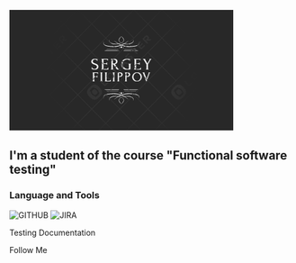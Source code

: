 [![Header](https://github.com/Zhmakaj/Zhmakaj/blob/main/assets/header.png)](https://github.com/Zhmakaj/Zhmakaj/blob/main/README.md)

## I'm a student of the course "Functional software testing"

### Language and Tools
![GITHUB](https://img.shields.io/badge/-GITHUB-090909?style=for-the-badge&logo=GITHUB&logoColor=008B8B)
![JIRA](https://img.shields.io/badge/-JIRA-090909?style=for-the-badge&logo=JIRA&logoColor=0000CD)


Testing Documentation

Follow Me

